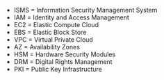 * ISMS = Information Security Management System
* IAM  = Identity and Access Management
* EC2  = Elastic Compute Cloud
* EBS  = Elastic Block Store
* VPC  = Virtual Private Cloud
* AZ   = Availability Zones
* HSM  = Hardware Security Modules
* DRM  = Digital Rights Management
* PKI  = Public Key Infrastructure 

